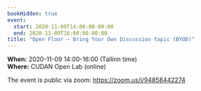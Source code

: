 ```yaml
---
bookHidden: true
event:
  start: 2020-11-09T14:00:00-00:00
  end: 2020-11-09T16:00:00-00:00
title: "Open Floor – Bring Your Own Discussion topic (BYOD)"
---
```


**When:** 2020-11-09 14:00-16:00 (Tallinn time)  
**Where:** CUDAN Open Lab (online)  

The event is public via zoom: <https://zoom.us/j/94858442274> 
